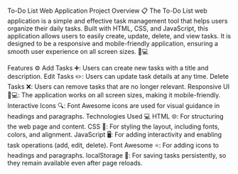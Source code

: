 To-Do List Web Application
Project Overview 📋
The To-Do List web application is a simple and effective task management tool that helps users organize their daily tasks. Built with HTML, CSS, and JavaScript, this application allows users to easily create, update, delete, and view tasks. It is designed to be a responsive and mobile-friendly application, ensuring a smooth user experience on all screen sizes. 📱💻

Features ⚙️
Add Tasks ➕: Users can create new tasks with a title and description.
Edit Tasks ✏️: Users can update task details at any time.
Delete Tasks ❌: Users can remove tasks that are no longer relevant.
Responsive UI 📱💻: The application works on all screen sizes, making it mobile-friendly.
Interactive Icons 🔍: Font Awesome icons are used for visual guidance in headings and paragraphs.
Technologies Used 💻
HTML 🌐: For structuring the web page and content.
CSS 🎨: For styling the layout, including fonts, colors, and alignment.
JavaScript 🖥️: For adding interactivity and enabling task operations (add, edit, delete).
Font Awesome ⭐: For adding icons to headings and paragraphs.
localStorage 💾: For saving tasks persistently, so they remain available even after page reloads.

